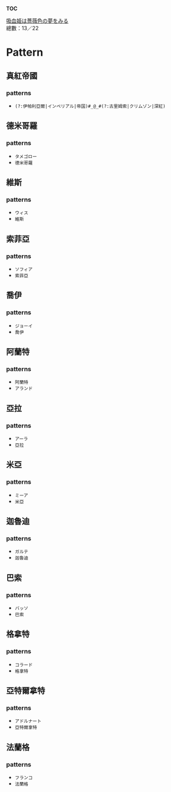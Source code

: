 __TOC__

[吸血姫は薔薇色の夢をみる](https://github.com/bluelovers/node-novel/blob/master/lib/locales/%E5%90%B8%E8%A1%80%E5%A7%AB%E3%81%AF%E8%96%94%E8%96%87%E8%89%B2%E3%81%AE%E5%A4%A2%E3%82%92%E3%81%BF%E3%82%8B.ts)  
總數：13／22

# Pattern

## 真紅帝國

### patterns

- `(?:伊帕利亞爾|インペリアル|帝国)#_@_#(?:古里姆索|クリムゾン|深紅)`

## 德米哥羅

### patterns

- `タメゴロー`
- `德米哥羅`

## 維斯

### patterns

- `ウィス`
- `維斯`

## 索菲亞

### patterns

- `ソフィア`
- `索菲亞`

## 喬伊

### patterns

- `ジョーイ`
- `喬伊`

## 阿蘭特

### patterns

- `阿蘭特`
- `アランド`

## 亞拉

### patterns

- `アーラ`
- `亞拉`

## 米亞

### patterns

- `ミーア`
- `米亞`

## 迦魯迪

### patterns

- `ガルテ`
- `迦魯迪`

## 巴索

### patterns

- `バッソ`
- `巴索`

## 格拿特

### patterns

- `コラード`
- `格拿特`

## 亞特爾拿特

### patterns

- `アドルナート`
- `亞特爾拿特`

## 法蘭格

### patterns

- `フランコ`
- `法蘭格`



